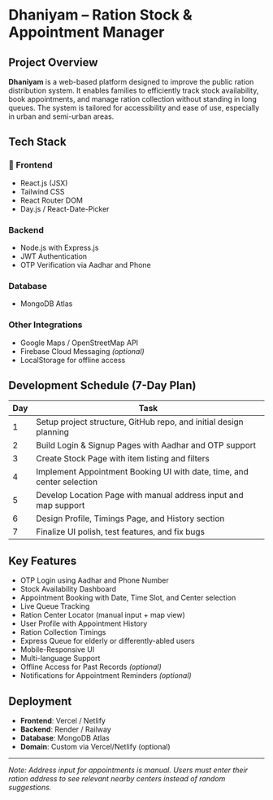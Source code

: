 # Dhaniyam – Ration Stock & Appointment Manager

##  Project Overview
**Dhaniyam** is a web-based platform designed to improve the public ration distribution system. It enables families to efficiently track stock availability, book appointments, and manage ration collection without standing in long queues. The system is tailored for accessibility and ease of use, especially in urban and semi-urban areas.

##  Tech Stack

### 🔹 Frontend
- React.js (JSX)
- Tailwind CSS
- React Router DOM
- Day.js / React-Date-Picker

###  Backend
- Node.js with Express.js
- JWT Authentication
- OTP Verification via Aadhar and Phone

###  Database
- MongoDB Atlas

###  Other Integrations
- Google Maps / OpenStreetMap API
- Firebase Cloud Messaging *(optional)*
- LocalStorage for offline access

##  Development Schedule (7-Day Plan)
| Day | Task |
|-----|------|
| 1 | Setup project structure, GitHub repo, and initial design planning |
| 2 | Build Login & Signup Pages with Aadhar and OTP support |
| 3 | Create Stock Page with item listing and filters |
| 4 | Implement Appointment Booking UI with date, time, and center selection |
| 5 | Develop Location Page with manual address input and map support |
| 6 | Design Profile, Timings Page, and History section |
| 7 | Finalize UI polish, test features, and fix bugs |

##  Key Features
- OTP Login using Aadhar and Phone Number
- Stock Availability Dashboard
- Appointment Booking with Date, Time Slot, and Center selection
- Live Queue Tracking
- Ration Center Locator (manual input + map view)
- User Profile with Appointment History
- Ration Collection Timings
- Express Queue for elderly or differently-abled users
- Mobile-Responsive UI
- Multi-language Support
- Offline Access for Past Records *(optional)*
- Notifications for Appointment Reminders *(optional)*

##  Deployment
- **Frontend**: Vercel / Netlify
- **Backend**: Render / Railway
- **Database**: MongoDB Atlas
- **Domain**: Custom via Vercel/Netlify (optional)

---

 *Note: Address input for appointments is manual. Users must enter their ration address to see relevant nearby centers instead of random suggestions.*